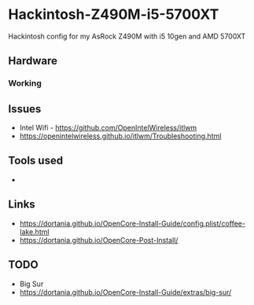 # Hackintosh-Z490M-i5-5700XT
Hackintosh config for my AsRock Z490M with i5 10gen and AMD 5700XT

## Hardware
### Working

## Issues
- Intel Wifi - https://github.com/OpenIntelWireless/itlwm
- https://openintelwireless.github.io/itlwm/Troubleshooting.html

## Tools used
- 

## Links
- https://dortania.github.io/OpenCore-Install-Guide/config.plist/coffee-lake.html
- https://dortania.github.io/OpenCore-Post-Install/


## TODO
- Big Sur
- https://dortania.github.io/OpenCore-Install-Guide/extras/big-sur/
